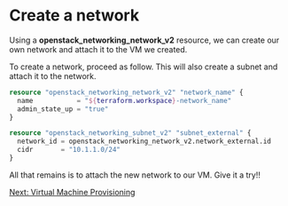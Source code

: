 # Create a network

Using a **openstack_networking_network_v2** resource, we can create our own network and attach it to the VM we created.

To create a network, proceed as follow. This will also create a subnet and attach it to the network.

```terraform
resource "openstack_networking_network_v2" "network_name" {
  name           = "${terraform.workspace}-network_name"
  admin_state_up = "true"
}

resource "openstack_networking_subnet_v2" "subnet_external" {
  network_id = openstack_networking_network_v2.network_external.id
  cidr       = "10.1.1.0/24"
}
```

All that remains is to attach the new network to our VM. Give it a try!!

[Next: Virtual Machine Provisioning](09-Provisioning.md)
